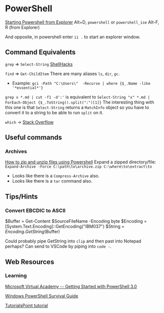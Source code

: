 # PowerShell
[Starting Powershell from Explorer](http://stackoverflow.com/questions/183901/how-to-start-powershell-from-windows-explorer)
Alt+D, `powershell` or `powershell_ise`
Alt-F, R (from Explorer)

And opposite, in powershell enter `ii .` to start an explorer window.

## Command Equivalents
`grep` => `Select-String` [ShellHacks](https://www.shellhacks.com/windows-grep-equivalent-cmd-powershell/)

`find` => `Get-ChildItem` There are many aliases `ls`, `dir`, `gc`. 
- Example: `gci -Path "C:\Users\"  -Recurse | where {$_.Name -like '*essential*'}`

`grep x *.md | cut -f1 -d':'` is equivalent to `Select-String "x" *.md | ForEach-Object {$_.ToString().split(":")[1]}`
The interesting thing with this one is that `Select-String` returns a `MatchInfo` object so you have to convert it to a string to be able to run `split` on it.

`which` -> [Stack Overflow](https://stackoverflow.com/questions/11242368/test-if-executable-is-in-path-in-powershell)

## Useful commands
### Archives
[How to zip and unzip files using Powershell](https://www.howtogeek.com/670314/how-to-zip-and-unzip-files-using-powershell/)
Expand a zipped directory/file: `Expand-Archive -Force C:\path\to\archive.zip C:\where\to\extract\to`
- Looks like there is a `Compress-Archive` also.
- Looks like there is a `tar` command also.

## Tips/Hints
### Convert EBCDIC to ASCII
  $Buffer = Get-Content $SourceFileName -Encoding byte
  $Encoding = [System.Text.Encoding]::GetEncoding("IBM037")
  $String = $Encoding.GetString($Buffer)

Could probably pipe GetString into `clip` and then past into Notepad perhaps? Can send to VSCode by piping into `code -`.

## Web Resources

### Learning

[Microsoft Virtual Academy -- Getting Started with PowerShell 3.0](https://mva.microsoft.com/liveevents/powershell-jumpstart)

[Windows PowerShell Survival Guide](http://social.technet.microsoft.com/wiki/contents/articles/183.windows-powershell-survival-guide.aspx)

[TutorialsPoint tutorial](https://www.tutorialspoint.com/powershell/index.htm)
